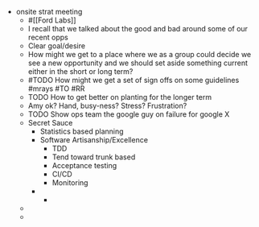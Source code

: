 - onsite strat meeting
	- #[[Ford Labs]]
	- I recall that we talked about the good and bad around some of our recent opps
	- Clear goal/desire
	- How might we get to a place where we as a group could decide we see a new opportunity and we should set aside something current either in the short or long term?
	- #TODO How might we get a set of sign offs on some guidelines #mrays #TO #RR
	- TODO How to get better on planting for the longer term
	- Amy ok? Hand, busy-ness? Stress? Frustration?
	- TODO Show ops team the google guy on failure for google X
	- Secret Sauce
		- Statistics based planning
		- Software Artisanship/Excellence
			- TDD
			- Tend toward trunk based
			- Acceptance testing
			- CI/CD
			- Monitoring
		-
			-
	-
	-